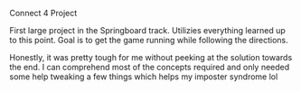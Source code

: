 Connect 4 Project

First large project in the Springboard track. 
Utilizies everything learned up to this point. 
Goal is to get the game running while following the directions.

Honestly, it was pretty tough for me without peeking at the solution towards the end. 
I can comprehend most of the concepts required and only needed some help 
tweaking a few things which helps my imposter syndrome lol
